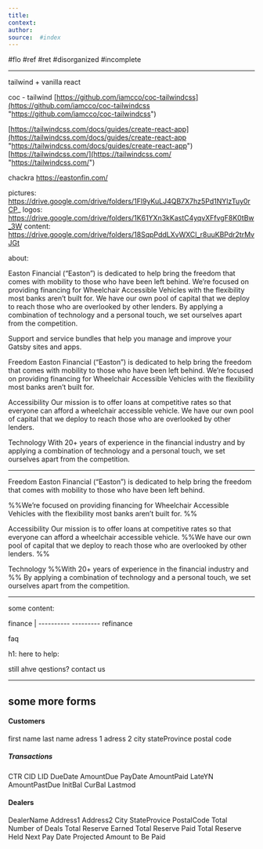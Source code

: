 ```yaml
---
title:   
context: 
author:  
source:  #index
---
```


#flo #ref #ret 
#disorganized #incomplete

---



tailwind + vanilla react

coc - tailwind
[https://github.com/iamcco/coc-tailwindcss](https://github.com/iamcco/coc-tailwindcss "https://github.com/iamcco/coc-tailwindcss")

[https://tailwindcss.com/docs/guides/create-react-app](https://tailwindcss.com/docs/guides/create-react-app "https://tailwindcss.com/docs/guides/create-react-app")
[https://tailwindcss.com/](https://tailwindcss.com/ "https://tailwindcss.com/")

chackra
https://eastonfin.com/

pictures: https://drive.google.com/drive/folders/1Fl9yKuLJ4QB7X7hz5Pd1NYlzTuy0rCP_
logos: https://drive.google.com/drive/folders/1K61YXn3kKastC4yqvXFfvgF8K0tBw_3W
content: https://drive.google.com/drive/folders/18SqpPddLXvWXCl_r8uuKBPdr2trMvJGt


about: 

Easton Financial (“Easton”) is dedicated to help bring the freedom that comes with mobility to those who have been left behind. We’re focused on providing financing for Wheelchair Accessible Vehicles with the flexibility most banks aren’t built for. We have our own pool of capital that we deploy to reach those who are overlooked by other lenders. By applying a combination of technology and a personal touch, we set ourselves apart from the competition.



Support and service bundles that help you manage and improve your Gatsby sites and apps.


Freedom 
Easton Financial (“Easton”) is dedicated to help bring the freedom that comes with mobility to those who have been left behind. We’re focused on providing financing for Wheelchair Accessible Vehicles with the flexibility most banks aren’t built for. 

Accessibility 
Our mission is to offer loans at competitive rates so that everyone can afford a wheelchair accessible vehicle. We have our own pool of capital that we deploy to reach those who are overlooked by other lenders. 


Technology
With 20+ years of experience in the financial industry and by applying a combination of technology and a personal touch, we set ourselves apart from the competition.

--- 

Freedom 
Easton Financial (“Easton”) is dedicated to help bring the freedom that comes with mobility to those who have been left behind. 

%%We’re focused on providing financing for Wheelchair Accessible Vehicles with the flexibility most banks aren’t built for. %%

Accessibility 
Our mission is to offer loans at competitive rates so that everyone can afford a wheelchair accessible vehicle.
%%We have our own pool of capital that we deploy to reach those who are overlooked by other lenders. %%


Technology
%%With 20+ years of experience in the financial industry and %%
By applying a combination of technology and a personal touch, we set ourselves apart from the competition.


---

some content: 

finance |  ----------
--------- refinance

faq

h1: here to help:

still ahve qestions? contact us

--- 

## some more forms

#### Customers
first name
last name 
adress 1
adress 2
city 
stateProvince
postal code

#####  Transactions
CTR
CID
LID
DueDate
AmountDue
PayDate
AmountPaid
LateYN
AmountPastDue
InitBal
CurBal
Lastmod


#### Dealers
DealerName
Address1
Address2
City
StateProvice
PostalCode
Total Number of Deals
Total Reserve Earned
Total Reserve Paid
Total Reserve Held
Next Pay Date
Projected Amount to Be Paid












